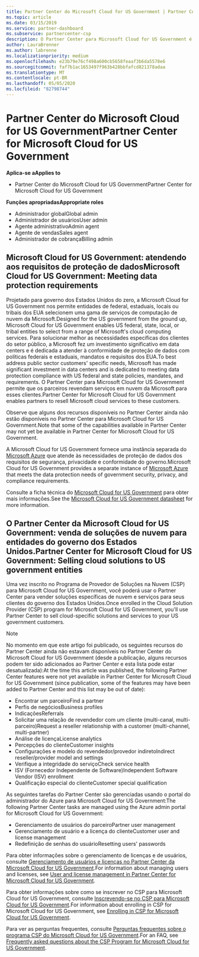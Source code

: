 ```yaml
---
title: Partner Center do Microsoft Cloud for US Government | Partner Center do Microsoft Cloud for US Government
ms.topic: article
ms.date: 03/15/2019
ms.service: partner-dashboard
ms.subservice: partnercenter-csp
description: O Partner Center para Microsoft Cloud for US Government é o portal de empresas para parceiros da Microsoft que deseja oferecer soluções de nuvem da Microsoft para clientes que trabalham com agências governamentais dentro dos Estados Unidos.
author: LauraBrenner
ms.author: labrenne
ms.localizationpriority: medium
ms.openlocfilehash: e23b79e76cf498a600cb5658feaaf3b6da5578e6
ms.sourcegitcommit: faf7b1ac1653497f963b428bbfafcd821378adaa
ms.translationtype: MT
ms.contentlocale: pt-BR
ms.lasthandoff: 05/05/2020
ms.locfileid: "82798744"
---
```

# <a name="partner-center-for-microsoft-cloud-for-us-government"></a><span data-ttu-id="11ad6-103">Partner Center do Microsoft Cloud for US Government</span><span class="sxs-lookup"><span data-stu-id="11ad6-103">Partner Center for Microsoft Cloud for US Government</span></span>

<span data-ttu-id="11ad6-104">**Aplica-se a**</span><span class="sxs-lookup"><span data-stu-id="11ad6-104">**Applies to**</span></span>

-  <span data-ttu-id="11ad6-105">Partner Center do Microsoft Cloud for US Government</span><span class="sxs-lookup"><span data-stu-id="11ad6-105">Partner Center for Microsoft Cloud for US Government</span></span>

<span data-ttu-id="11ad6-106">**Funções apropriadas**</span><span class="sxs-lookup"><span data-stu-id="11ad6-106">**Appropriate roles**</span></span>
-   <span data-ttu-id="11ad6-107">Administrador global</span><span class="sxs-lookup"><span data-stu-id="11ad6-107">Global admin</span></span>
-   <span data-ttu-id="11ad6-108">Administrador de usuários</span><span class="sxs-lookup"><span data-stu-id="11ad6-108">User admin</span></span>
-   <span data-ttu-id="11ad6-109">Agente administrativo</span><span class="sxs-lookup"><span data-stu-id="11ad6-109">Admin agent</span></span>
-   <span data-ttu-id="11ad6-110">Agente de vendas</span><span class="sxs-lookup"><span data-stu-id="11ad6-110">Sales agent</span></span>
-   <span data-ttu-id="11ad6-111">Administrador de cobrança</span><span class="sxs-lookup"><span data-stu-id="11ad6-111">Billing admin</span></span>

## <a name="microsoft-cloud-for-us-government-meeting-data-protection-requirements"></a><span data-ttu-id="11ad6-112">Microsoft Cloud for US Government: atendendo aos requisitos de proteção de dados</span><span class="sxs-lookup"><span data-stu-id="11ad6-112">Microsoft Cloud for US Government: Meeting data protection requirements</span></span> 

<span data-ttu-id="11ad6-113">Projetado para governo dos Estados Unidos do zero, a Microsoft Cloud for US Government nos permite entidades de federal, estaduais, locais ou tribais dos EUA selecionem uma gama de serviços de computação de nuvem da Microsoft.</span><span class="sxs-lookup"><span data-stu-id="11ad6-113">Designed for the US government from the ground up, Microsoft Cloud for US Government enables US federal, state, local, or tribal entities to select from a range of Microsoft's cloud computing services.</span></span> <span data-ttu-id="11ad6-114">Para solucionar melhor as necessidades específicas dos clientes do setor público, a Microsoft fez um investimento significativo em data centers e é dedicada a atender à conformidade de proteção de dados com políticas federais e estaduais, mandatos e requisitos dos EUA.</span><span class="sxs-lookup"><span data-stu-id="11ad6-114">To best address public sector customers' specific needs, Microsoft has made significant investment in data centers and is dedicated to meeting data protection compliance with US federal and state policies, mandates, and requirements.</span></span> <span data-ttu-id="11ad6-115">O Partner Center para Microsoft Cloud for US Government permite que os parceiros revendam serviços em nuvem da Microsoft para esses clientes.</span><span class="sxs-lookup"><span data-stu-id="11ad6-115">Partner Center for Microsoft Cloud for US Government enables partners to resell Microsoft cloud services to these customers.</span></span>

<span data-ttu-id="11ad6-116">Observe que alguns dos recursos disponíveis no Partner Center ainda não estão disponíveis no Partner Center para Microsoft Cloud for US Government.</span><span class="sxs-lookup"><span data-stu-id="11ad6-116">Note that some of the capabilities available in Partner Center may not yet be available in Partner Center for Microsoft Cloud for US Government.</span></span>

<span data-ttu-id="11ad6-117">A Microsoft Cloud for US Government fornece uma instância separada do [Microsoft Azure](https://azure.microsoft.com/overview/clouds/government/) que atende às necessidades de proteção de dados dos requisitos de segurança, privacidade e conformidade do governo.</span><span class="sxs-lookup"><span data-stu-id="11ad6-117">Microsoft Cloud for US Government provides a separate instance of [Microsoft Azure](https://azure.microsoft.com/overview/clouds/government/) that meets the data protection needs of government security, privacy, and compliance requirements.</span></span> 

<span data-ttu-id="11ad6-118">Consulte a ficha técnica do [Microsoft Cloud for US Government](https://download.microsoft.com/download/C/9/C/C9CA3002-DFC4-4ADA-841F-DF42AEC042FB/Microsoft_Azure_Government_Datasheet_EN_US.PDF) para obter mais informações.</span><span class="sxs-lookup"><span data-stu-id="11ad6-118">See the [Microsoft Cloud for US Government datasheet](https://download.microsoft.com/download/C/9/C/C9CA3002-DFC4-4ADA-841F-DF42AEC042FB/Microsoft_Azure_Government_Datasheet_EN_US.PDF) for more information.</span></span>

## <a name="partner-center-for-microsoft-cloud-for-us-government-selling-cloud-solutions-to-us-government-entities"></a><span data-ttu-id="11ad6-119">O Partner Center da Microsoft Cloud for US Government: venda de soluções de nuvem para entidades do governo dos Estados Unidos.</span><span class="sxs-lookup"><span data-stu-id="11ad6-119">Partner Center for Microsoft Cloud for US Government: Selling cloud solutions to US government entities</span></span>

<span data-ttu-id="11ad6-120">Uma vez inscrito no Programa de Provedor de Soluções na Nuvem (CSP) para Microsoft Cloud for US Government, você poderá usar o Partner Center para vender soluções específicas de nuvem e serviços para seus clientes do governo dos Estados Unidos.</span><span class="sxs-lookup"><span data-stu-id="11ad6-120">Once enrolled in the Cloud Solution Provider (CSP) program for Microsoft Cloud for US Government, you'll use Partner Center to sell cloud-specific solutions and services to your US government customers.</span></span> 

> [!NOTE]  
> <span data-ttu-id="11ad6-121">No momento em que este artigo foi publicado, os seguintes recursos do Partner Center ainda não estavam disponíveis no Partner Center do Microsoft Cloud for US Government (desde a publicação, alguns recursos podem ter sido adicionados ao Partner Center e esta lista pode estar desatualizada):</span><span class="sxs-lookup"><span data-stu-id="11ad6-121">At the time this article was published, the following Partner Center features were not yet available in Partner Center for Microsoft Cloud for US Government (since publication, some of the features may have been added to Partner Center and this list may be out of date):</span></span>

- <span data-ttu-id="11ad6-122">Encontrar um parceiro</span><span class="sxs-lookup"><span data-stu-id="11ad6-122">Find a partner</span></span>
- <span data-ttu-id="11ad6-123">Perfis de negócios</span><span class="sxs-lookup"><span data-stu-id="11ad6-123">Business profiles</span></span>
- <span data-ttu-id="11ad6-124">Indicações</span><span class="sxs-lookup"><span data-stu-id="11ad6-124">Referrals</span></span>
- <span data-ttu-id="11ad6-125">Solicitar uma relação de revendedor com um cliente (multi-canal, multi-parceiro)</span><span class="sxs-lookup"><span data-stu-id="11ad6-125">Request a reseller relationship with a customer (multi-channel, multi-partner)</span></span>
- <span data-ttu-id="11ad6-126">Análise de licença</span><span class="sxs-lookup"><span data-stu-id="11ad6-126">License analytics</span></span>
- <span data-ttu-id="11ad6-127">Percepções do cliente</span><span class="sxs-lookup"><span data-stu-id="11ad6-127">Customer insights</span></span>
- <span data-ttu-id="11ad6-128">Configurações e modelo do revendedor/provedor indireto</span><span class="sxs-lookup"><span data-stu-id="11ad6-128">Indirect reseller/provider model and settings</span></span>
- <span data-ttu-id="11ad6-129">Verifique a integridade do serviço</span><span class="sxs-lookup"><span data-stu-id="11ad6-129">Check service health</span></span>
- <span data-ttu-id="11ad6-130">ISV (Fornecedor Independente de Software)</span><span class="sxs-lookup"><span data-stu-id="11ad6-130">Independent Software Vendor (ISV) enrollment</span></span>
- <span data-ttu-id="11ad6-131">Qualificação especial do cliente</span><span class="sxs-lookup"><span data-stu-id="11ad6-131">Customer special qualification</span></span>

<span data-ttu-id="11ad6-132">As seguintes tarefas do Partner Center são gerenciadas usando o portal do administrador do Azure para Microsoft Cloud for US Government:</span><span class="sxs-lookup"><span data-stu-id="11ad6-132">The following Partner Center tasks are managed using the Azure admin portal for Microsoft Cloud for US Government:</span></span> 

-   <span data-ttu-id="11ad6-133">Gerenciamento de usuários do parceiro</span><span class="sxs-lookup"><span data-stu-id="11ad6-133">Partner user management</span></span>
-   <span data-ttu-id="11ad6-134">Gerenciamento de usuário e a licença do cliente</span><span class="sxs-lookup"><span data-stu-id="11ad6-134">Customer user and license management</span></span>
-   <span data-ttu-id="11ad6-135">Redefinição de senhas do usuário</span><span class="sxs-lookup"><span data-stu-id="11ad6-135">Resetting users' passwords</span></span>

<span data-ttu-id="11ad6-136">Para obter informações sobre o gerenciamento de licenças e de usuários, consulte [Gerenciamento de usuários e licenças no Partner Center da Microsoft Cloud for US Government](user-management-in-partner-center-for-microsoft-us-govt-cloud.md).</span><span class="sxs-lookup"><span data-stu-id="11ad6-136">For information about managing users and licenses, see [User and license management in Partner Center for Microsoft Cloud for US Government](user-management-in-partner-center-for-microsoft-us-govt-cloud.md).</span></span>

<span data-ttu-id="11ad6-137">Para obter informações sobre como se inscrever no CSP para Microsoft Cloud for US Government, consulte [Inscrevendo-se no CSP para Microsoft Cloud for US Government](enroll-in-csp-for-microsoft-us-govt-cloud.md).</span><span class="sxs-lookup"><span data-stu-id="11ad6-137">For information about enrolling in CSP for Microsoft Cloud for US Government, see [Enrolling in CSP for Microsoft Cloud for US Government](enroll-in-csp-for-microsoft-us-govt-cloud.md).</span></span>

<span data-ttu-id="11ad6-138">Para ver as perguntas frequentes, consulte [Perguntas frequentes sobre o programa CSP do Microsoft Cloud for US Government](faq-for-us-govt-cloud.md).</span><span class="sxs-lookup"><span data-stu-id="11ad6-138">For an FAQ, see [Frequently asked questions about the CSP Program for Microsoft Cloud for US Government](faq-for-us-govt-cloud.md).</span></span>
